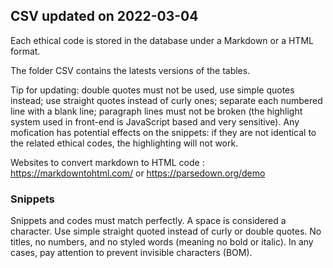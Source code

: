 ## CSV updated on 2022-03-04

Each ethical code is stored in the database under a Markdown or a HTML format.

The folder CSV contains the latests versions of the tables.

Tip for updating: double quotes must not be used, use simple quotes instead; use straight quotes instead of curly ones; separate each numbered line with a blank line; paragraph lines must not be broken (the highlight system used in front-end is JavaScript based and very sensitive). Any mofication has potential effects on the snippets: if they are not identical to the related ethical codes, the highlighting will not work.

Websites to convert markdown to HTML code : https://markdowntohtml.com/ or https://parsedown.org/demo

### Snippets

Snippets and codes must match perfectly. A space is considered a character. Use simple straight quoted instead of curly or double quotes. No titles, no numbers, and no styled words (meaning no bold or italic). In any cases, pay attention to prevent invisible characters (BOM).
